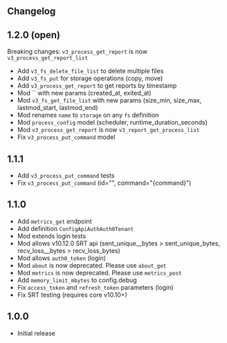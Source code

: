 Changelog
---------

## 1.2.0 (open)

Breaking changes:
`v3_process_get_report` is now `v3_process_get_report_list`

-   Add `v3_fs_delete_file_list` to delete multiple files
-   Add `v3_fs_put` for storage operations (copy, move)
-   Add `v3_process_get_report` to get reports by timestamp
-   Mod `` with new params (created_at, exited_at)
-   Mod `v3_fs_get_file_list` with new params (size_min, size_max, lastmod_start, lastmod_end)
-   Mod renames `name` to `storage` on any `fs` definition
-   Mod `process_config` model (scheduler, runtime_duration_seconds)
-   Mod `v3_process_get_report` is now `v3_report_get_process_list`
-   Fix `v3_process_put_command` model

## 1.1.1

-   Add `v3_process_put_command` tests
-   Fix `v3_process_put_command` (id="", command="{command}")

## 1.1.0

-   Add `metrics_get` endpoint
-   Add definition `ConfigApiAuthAuth0Tenant`
-   Mod extends login tests
-   Mod allows v10.12.0 SRT api (sent_unique__bytes > sent_unique_bytes, recv_loss__bytes > recv_loss_bytes)
-   Mod allows `auth0_token` (login)
-   Mod `about` is now deprecated. Please use `about_get`
-   Mod `metrics` is now deprecated. Please use `metrics_post`
-   Add `memory_limit_mbytes` to config.debug
-   Fix `access_token` and `refresh_token` parameters (login)
-   Fix SRT testing (requires core v10.10+)

## 1.0.0

-   Initial release
